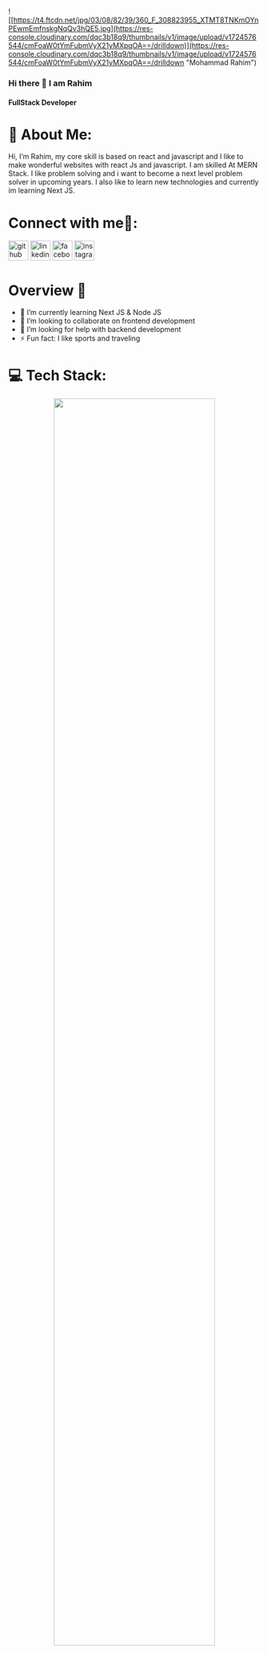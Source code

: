 ![[https://t4.ftcdn.net/jpg/03/08/82/39/360_F_308823955_XTMT8TNKmOYnPEwmEmfnskgNqQv3hQE5.jpg](https://res-console.cloudinary.com/dqc3b18q9/thumbnails/v1/image/upload/v1724576544/cmFoaW0tYmFubmVyX21yMXpqOA==/drilldown)](https://res-console.cloudinary.com/dqc3b18q9/thumbnails/v1/image/upload/v1724576544/cmFoaW0tYmFubmVyX21yMXpqOA==/drilldown "Mohammad Rahim")

### Hi there 👋 I am Rahim

#### FullStack Developer



# 💫 About Me:

Hi, I’m Rahim, my core skill is based on react and javascript and I like to make wonderful websites with react Js and javascript. I am skilled At MERN Stack. I like problem solving and i want to become a next level problem solver in upcoming years. I also like to learn new technologies and currently im learning Next JS.


# Connect with me🤝:

[<img src='https://cdn.jsdelivr.net/npm/simple-icons@3.0.1/icons/github.svg' alt='github' height='40'>](https://github.com/https://github.com/Thejellyfish1024)  [<img src='https://cdn.jsdelivr.net/npm/simple-icons@3.0.1/icons/linkedin.svg' alt='linkedin' height='40'>](https://www.linkedin.com/in/linkedin.com/in/md-rahim-6265342a3/)  [<img src='https://cdn.jsdelivr.net/npm/simple-icons@3.0.1/icons/facebook.svg' alt='facebook' height='40'>](https://www.facebook.com/https://www.facebook.com/dilwale.devil.18?mibextid=hIlR13)  [<img src='https://cdn.jsdelivr.net/npm/simple-icons@3.0.1/icons/instagram.svg' alt='instagram' height='40'>](https://www.instagram.com/https://www.instagram.com/t_h_e_jellyfish_/?igshid=OGQ5ZDc2ODk2ZA%3D%3D/)  



# Overview 👋

- 🌱 I’m currently learning Next JS & Node JS
- 👯 I’m looking to collaborate on frontend development
- 🤔 I’m looking for help with backend development
- ⚡ Fun fact: I like sports and traveling

# 💻 Tech Stack:

<!-- [![My Skills](https://skillicons.dev/icons?i=html,tailwind,css,react,js,github,firebase,figma,mongodb,nodejs,express,vscode,vite,materialui&perline=8)](https://skillicons.dev) -->
<p align="center"  width="100%">
  <img width="80%" src="https://skillicons.dev/icons?i=html,tailwind,css,react,js,github,firebase,figma,mongodb,nodejs,express,vscode,vite,materialui&perline=8" />
</p>

# Current Stats

<p align="center"  width="100%">
  <img width="80%" src="https://github-readme-streak-stats.herokuapp.com?user=Thejellyfish1024&theme=merko" />
</p>

# Github Stats

<!-- [<img src='https://cdn.jsdelivr.net/npm/simple-icons@3.0.1/icons/github.svg' alt='github' height='40'>](https://github.com/Thejellyfish1024)   -->

<!-- [![Top Langs](https://github-readme-stats.vercel.app/api/top-langs/?username=Thejellyfish1024)](https://github.com/anuraghazra/github-readme-stats) -->

<!-- ![GitHub stats](https://github-readme-stats.vercel.app/api?username=Thejellyfish1024&show_icons=true)   -->

<div align="center">
    <img width="80%" src="https://github-readme-stats.vercel.app/api/top-langs/?username=Thejellyfish1024" />
    <img width="80%" src="https://github-readme-stats.vercel.app/api?username=Thejellyfish1024&show_icons=true" />
</div>



